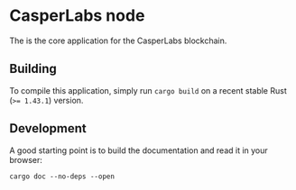 # CasperLabs node

The is the core application for the CasperLabs blockchain.

## Building

To compile this application, simply run `cargo build` on a recent stable Rust (`>= 1.43.1`) version.

## Development

A good starting point is to build the documentation and read it in your browser:

```
cargo doc --no-deps --open
```